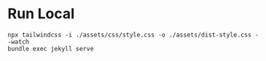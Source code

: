 # Run Local

```
npx tailwindcss -i ./assets/css/style.css -o ./assets/dist-style.css --watch
bundle exec jekyll serve
```
